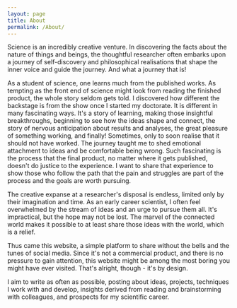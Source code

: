 ```yaml
---
layout: page
title: About
permalink: /About/
---
```


Science is an incredibly creative venture. In discovering the facts about the nature of things and beings, the thoughtful researcher often embarks upon a journey of self-discovery and philosophical realisations that shape the inner voice and guide the journey. And what a journey that is!

As a student of science, one learns much from the published works. As tempting as the front end of science might look from reading the finished product, the whole story seldom gets told. I discovered how different the backstage is from the show once I started my doctorate. It is different in many fascinating ways. It's a story of learning, making those insightful breakthroughs, beginning to see how the ideas shape and connect, the story of nervous anticipation about results and analyses, the great pleasure of something working, and finally! Sometimes, only to soon realise that it should not have worked. The journey taught me to shed emotional attachment to ideas and be comfortable being wrong. Such fascinating is the process that the final product, no matter where it gets published, doesn't do justice to the experience. I want to share that experience to show those who follow the path that the pain and struggles are part of the process and the goals are worth pursuing. 

The creative expanse at a researcher's disposal is endless, limited only by their imagination and time. As an early career scientist, I often feel overwhelmed by the stream of ideas and an urge to pursue them all. It's impractical, but the hope may not be lost. The marvel of the connected world makes it possible to at least share those ideas with the world, which is a relief. 

Thus came this website, a simple platform to share without the bells and the tunes of social media. Since it's not a commercial product, and there is no pressure to gain attention, this website might be among the most boring you might have ever visited. That's alright, though - it's by design. 

I aim to write as often as possible, posting about ideas, projects, techniques I work with and develop, insights derived from reading and brainstorming with colleagues, and prospects for my scientific career. 

